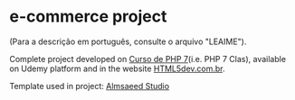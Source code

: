 # e-commerce project
(Para a descrição em português, consulte o arquivo "LEAIME").

Complete project developed on [Curso de PHP 7](https://www.udemy.com/curso-completo-de-php-7/)(i.e. PHP 7 Clas), available on Udemy platform and in the website [HTML5dev.com.br](https://www.html5dev.com.br/curso/curso-completo-de-php-7).

Template used in project: [Almsaeed Studio](https://almsaeedstudio.com)
